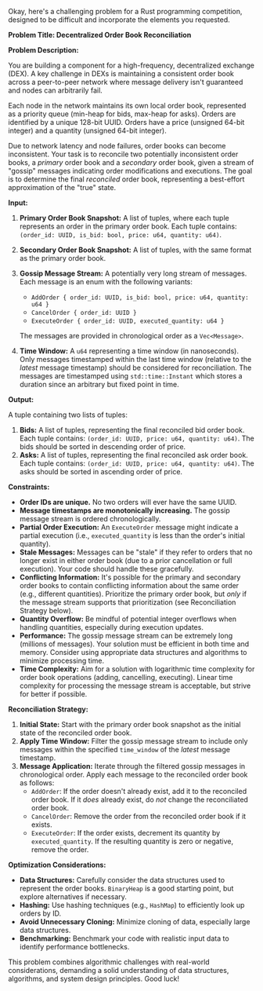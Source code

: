 Okay, here's a challenging problem for a Rust programming competition, designed to be difficult and incorporate the elements you requested.

**Problem Title: Decentralized Order Book Reconciliation**

**Problem Description:**

You are building a component for a high-frequency, decentralized exchange (DEX).  A key challenge in DEXs is maintaining a consistent order book across a peer-to-peer network where message delivery isn't guaranteed and nodes can arbitrarily fail.

Each node in the network maintains its own local order book, represented as a priority queue (min-heap for bids, max-heap for asks). Orders are identified by a unique 128-bit UUID. Orders have a price (unsigned 64-bit integer) and a quantity (unsigned 64-bit integer).

Due to network latency and node failures, order books can become inconsistent. Your task is to reconcile two potentially inconsistent order books, a *primary* order book and a *secondary* order book, given a stream of "gossip" messages indicating order modifications and executions. The goal is to determine the final *reconciled* order book, representing a best-effort approximation of the "true" state.

**Input:**

1.  **Primary Order Book Snapshot:** A list of tuples, where each tuple represents an order in the primary order book.  Each tuple contains: `(order_id: UUID, is_bid: bool, price: u64, quantity: u64)`.
2.  **Secondary Order Book Snapshot:** A list of tuples, with the same format as the primary order book.
3.  **Gossip Message Stream:** A potentially very long stream of messages. Each message is an enum with the following variants:

    *   `AddOrder { order_id: UUID, is_bid: bool, price: u64, quantity: u64 }`
    *   `CancelOrder { order_id: UUID }`
    *   `ExecuteOrder { order_id: UUID, executed_quantity: u64 }`

    The messages are provided in chronological order as a `Vec<Message>`.
4.  **Time Window:** A `u64` representing a time window (in nanoseconds). Only messages timestamped within the last time window (relative to the *latest* message timestamp) should be considered for reconciliation. The messages are timestamped using `std::time::Instant` which stores a duration since an arbitrary but fixed point in time.

**Output:**

A tuple containing two lists of tuples:

1.  **Bids:** A list of tuples, representing the final reconciled bid order book. Each tuple contains: `(order_id: UUID, price: u64, quantity: u64)`. The bids should be sorted in descending order of price.
2.  **Asks:** A list of tuples, representing the final reconciled ask order book. Each tuple contains: `(order_id: UUID, price: u64, quantity: u64)`. The asks should be sorted in ascending order of price.

**Constraints:**

*   **Order IDs are unique.**  No two orders will ever have the same UUID.
*   **Message timestamps are monotonically increasing.**  The gossip message stream is ordered chronologically.
*   **Partial Order Execution:**  An `ExecuteOrder` message might indicate a partial execution (i.e., `executed_quantity` is less than the order's initial quantity).
*   **Stale Messages:** Messages can be "stale" if they refer to orders that no longer exist in either order book (due to a prior cancellation or full execution).  Your code should handle these gracefully.
*   **Conflicting Information:**  It's possible for the primary and secondary order books to contain conflicting information about the same order (e.g., different quantities).  Prioritize the primary order book, but *only* if the message stream supports that prioritization (see Reconciliation Strategy below).
*   **Quantity Overflow:** Be mindful of potential integer overflows when handling quantities, especially during execution updates.
*   **Performance:** The gossip message stream can be extremely long (millions of messages).  Your solution must be efficient in both time and memory.  Consider using appropriate data structures and algorithms to minimize processing time.
*   **Time Complexity:** Aim for a solution with logarithmic time complexity for order book operations (adding, cancelling, executing).  Linear time complexity for processing the message stream is acceptable, but strive for better if possible.

**Reconciliation Strategy:**

1.  **Initial State:** Start with the primary order book snapshot as the initial state of the reconciled order book.
2.  **Apply Time Window:** Filter the gossip message stream to include only messages within the specified `time_window` of the *latest* message timestamp.
3.  **Message Application:** Iterate through the filtered gossip messages in chronological order.  Apply each message to the reconciled order book as follows:
    *   `AddOrder`: If the order doesn't already exist, add it to the reconciled order book.  If it *does* already exist, do *not* change the reconciliated order book.
    *   `CancelOrder`: Remove the order from the reconciled order book if it exists.
    *   `ExecuteOrder`: If the order exists, decrement its quantity by `executed_quantity`.  If the resulting quantity is zero or negative, remove the order.

**Optimization Considerations:**

*   **Data Structures:**  Carefully consider the data structures used to represent the order books.  `BinaryHeap` is a good starting point, but explore alternatives if necessary.
*   **Hashing:** Use hashing techniques (e.g., `HashMap`) to efficiently look up orders by ID.
*   **Avoid Unnecessary Cloning:**  Minimize cloning of data, especially large data structures.
*   **Benchmarking:**  Benchmark your code with realistic input data to identify performance bottlenecks.

This problem combines algorithmic challenges with real-world considerations, demanding a solid understanding of data structures, algorithms, and system design principles. Good luck!
